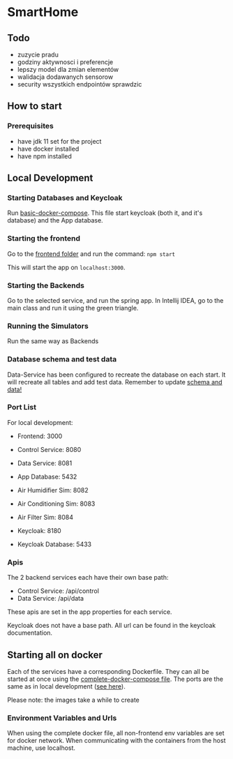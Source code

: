 # SmartHome

## Todo
- zuzycie pradu
- godziny aktywnosci i preferencje
- lepszy model dla zmian elementów
- walidacja dodawanych sensorow
- security wszystkich endpointów sprawdzic


## How to start

### Prerequisites

- have jdk 11 set for the project
- have docker installed
- have npm installed

## Local Development

### Starting Databases and Keycloak

Run [basic-docker-compose](./docker/compose/basic-docker-compose.yml). This file start keycloak (both it, and it's database)
and the App database.

### Starting the frontend

Go to the [frontend folder](./frontend) and run the command:
`npm start`

This will start the app on `localhost:3000`.

### Starting the Backends

Go to the selected service, and run the spring app. In Intellij IDEA, go to the main class and run it
using the green triangle.

### Running the Simulators

Run the same way as Backends

### Database schema and test data

Data-Service has been configured to recreate the database on each start. It will recreate all tables and add test data.
Remember to update [schema and data!](./Data-Service/src/main/resources)

### Port List

For local development:

- Frontend: 3000

- Control Service: 8080
- Data Service: 8081
- App Database: 5432

- Air Humidifier Sim: 8082
- Air Conditioning Sim: 8083
- Air Filter Sim: 8084

- Keycloak: 8180
- Keycloak Database: 5433

### Apis

The 2 backend services each have their own base path:
* Control Service: /api/control
* Data Service: /api/data

These apis are set in the app properties for each service.

Keycloak does not have a base path. All url can be found in the keycloak documentation.

## Starting all on docker

Each of the services have a corresponding Dockerfile. They can all be started at once using the
[complete-docker-compose file](./docker/compose/complete-docker-compose.yml). The ports are the same as in local development
([see here](#port-list)).

Please note: the images take a while to create

### Environment Variables and Urls

When using the complete docker file, all non-frontend env variables are set for docker network.
When communicating with the containers from the host machine, use localhost.
